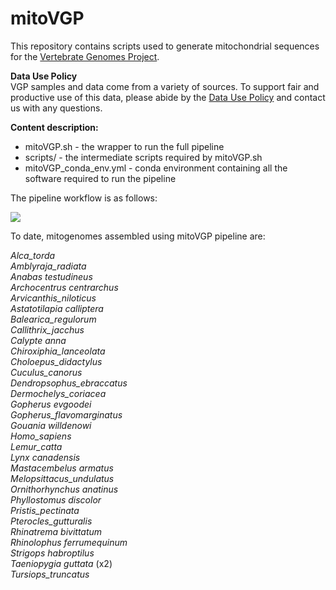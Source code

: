 # mitoVGP
This repository contains scripts used to generate mitochondrial sequences for the <a href="http://www.vertebrategenomesproject.org">Vertebrate Genomes Project</a>.

<b>Data Use Policy</b> <br/>
VGP samples and data come from a variety of sources. To support fair and productive use of this data, please abide by the <a href="https://genome10k.soe.ucsc.edu/data-use-policies/">Data Use Policy</a> and contact us with any questions.

<b>Content description:</b><br/>

- mitoVGP.sh - the wrapper to run the full pipeline<br/>
- scripts/ - the intermediate scripts required by mitoVGP.sh<br/>
- mitoVGP_conda_env.yml - conda environment containing all the software required to run the pipeline<br/>

The pipeline workflow is as follows:

<img src="https://github.com/GiulioF1/mitoVGP/blob/master/pipeline_v2.0/MitoVGP_pipeline_Rockefeller_v.2.0.png" />

To date, mitogenomes assembled using mitoVGP pipeline are:

<i>
Alca_torda<br/>
Amblyraja_radiata<br/>
Anabas testudineus<br/>
Archocentrus centrarchus<br/>
Arvicanthis_niloticus<br/>
Astatotilapia calliptera<br/>
Balearica_regulorum<br/>
Callithrix_jacchus<br/>
Calypte anna <br/>
Chiroxiphia_lanceolata<br/>
Choloepus_didactylus<br/>
Cuculus_canorus<br/>
Dendropsophus_ebraccatus<br/>
Dermochelys_coriacea<br/>
Gopherus evgoodei <br/>
Gopherus_flavomarginatus<br/>
Gouania willdenowi <br/>
Homo_sapiens<br/>
Lemur_catta<br/>
Lynx canadensis<br/>
Mastacembelus armatus<br/>
Melopsittacus_undulatus<br/>
Ornithorhynchus anatinus<br/>
Phyllostomus discolor<br/>
Pristis_pectinata<br/>
Pterocles_gutturalis<br/>
Rhinatrema bivittatum<br/>
Rhinolophus ferrumequinum<br/>
Strigops habroptilus<br/>
Taeniopygia guttata</i> (x2) <i><br/>
Tursiops_truncatus
</i>

